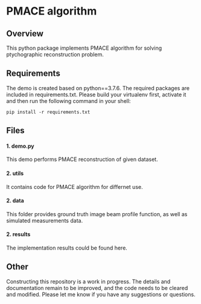 # PMACE algorithm 
[//]: # (Qiuchen Zhai, Dr. Wohlberg, Prof. Charles A. Bouman, Prof. T. Gregery Buzzard<br/>)
[//]: # (Email: qzhai@purdue.edu<br/>)
[//]: # (Institution: School of Electrical and Computer Engineering, Purdue University<br/>)

## Overview
This python package implements PMACE algorithm for solving ptychographic 
reconstruction problem. 

## Requirements
The demo is created based on python==3.7.6. The required packages are included in requirements.txt. Please build your virtualenv first, activate it and then run the following command in your shell:

```console
pip install -r requirements.txt
```


[//]: # (## Quick start)
[//]: # (Institution: School of Electrical and Computer Engineering, Purdue University<br/>)

## Files
#### 1. demo.py <br/>
This demo performs PMACE reconstruction of given dataset.
#### 2. utils
It contains code for PMACE algorithm for differnet use. 
#### 2. data
This folder provides ground truth image beam profile function, as well as simulated measurements data. 
#### 2. results
The implementation results could be found here. 

## Other
Constructing this repository is a work in progress. The details and documentation remain to be improved, and the code needs to be cleared and modified. Please let me know if you have any suggestions or questions.

<!---
This file contains the required functions to realize the reconstruction algorithms.
#### 1. Parallel reconstruction algorithms implementation
[//]: # (* gs.py<br/>)
[//]: # (* hio.py<br/>)
[//]: # (* asr.py<br/>)
[//]: # (* mace.py<br/>)
* WF.py<br/>
* pmace.py<br/>
#### 2. Other self defined functions
[//]: # (* error_metrics.py<br/>)
[//]: # (* projections<br/>)
* utils.py<br/>
* preprocess.py<br/>
-->
<!---
## /data
# This directory contains ground truth image used as simulation phantom.
c
[//]: # (## /bm3d-3.0.6)
<!---
This directory contains BM3D python software. For more information, please view [here (http://www.cs.tut.fi/~foi/GCF-BM3D/).
-->

<!---
## main.py
This is the mainfile that integrates the forward model with the reconstruction algorithms. In the forward model, users can self-define the number of [//]: # forward agents and the variance of AWGN. 
-->

<!---
The second part of mainfile.m include the parallel reconstruction algorithms. 
-->

<!---
[//]: # (## Reference)
[//]: # (## License)
## Maintainer
Qiuchen Zhai
-->

